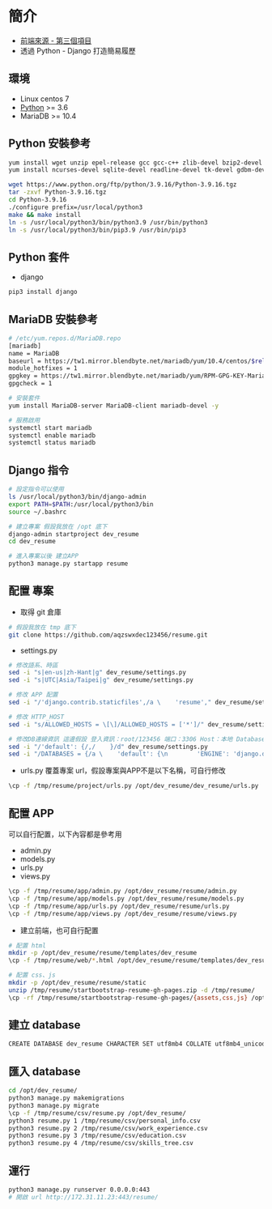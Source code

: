 # 簡介
* [前端來源 - 第三個項目](https://medium.com/@trista_liu/2018%E5%B9%B4%E6%9C%80%E5%A5%BD%E7%94%A8%E7%9A%8420%E5%80%8Bbootstrap%E7%B6%B2%E7%AB%99%E6%A8%A1%E6%9D%BF-e99772f8ae38)
* 透過 Python - Django 打造簡易履歷

## 環境
* Linux centos 7
* [Python](https://www.python.org/downloads/) >= 3.6
* MariaDB >= 10.4

## Python 安裝參考
```bash
yum install wget unzip epel-release gcc gcc-c++ zlib-devel bzip2-devel openssl-devel -y
yum install ncurses-devel sqlite-devel readline-devel tk-devel gdbm-devel db4-devel libpcap-devel xz-devel libffi-devel make -y

wget https://www.python.org/ftp/python/3.9.16/Python-3.9.16.tgz
tar -zxvf Python-3.9.16.tgz
cd Python-3.9.16
./configure prefix=/usr/local/python3
make && make install
ln -s /usr/local/python3/bin/python3.9 /usr/bin/python3 
ln -s /usr/local/python3/bin/pip3.9 /usr/bin/pip3
```

## Python 套件
* django
```bash
pip3 install django
```

## MariaDB 安裝參考
```bash
# /etc/yum.repos.d/MariaDB.repo
[mariadb]
name = MariaDB
baseurl = https://tw1.mirror.blendbyte.net/mariadb/yum/10.4/centos/$releasever/$basearch
module_hotfixes = 1
gpgkey = https://tw1.mirror.blendbyte.net/mariadb/yum/RPM-GPG-KEY-MariaDB
gpgcheck = 1

# 安裝套件
yum install MariaDB-server MariaDB-client mariadb-devel -y

# 服務啟用
systemctl start mariadb
systemctl enable mariadb
systemctl status mariadb
```

## Django 指令
```bash
# 設定指令可以使用
ls /usr/local/python3/bin/django-admin
export PATH=$PATH:/usr/local/python3/bin
source ~/.bashrc

# 建立專案 假設我放在 /opt 底下
django-admin startproject dev_resume
cd dev_resume

# 進入專案以後 建立APP
python3 manage.py startapp resume
```

## 配置 專案
* 取得 git 倉庫
```bash
# 假設我放在 tmp 底下
git clone https://github.com/aqzswxdec123456/resume.git

```

* settings.py
```bash
# 修改語系、時區 
sed -i "s|en-us|zh-Hant|g" dev_resume/settings.py
sed -i "s|UTC|Asia/Taipei|g" dev_resume/settings.py

# 修改 APP 配置
sed -i "/'django.contrib.staticfiles',/a \    'resume'," dev_resume/settings.py

# 修改 HTTP_HOST
sed -i "s/ALLOWED_HOSTS = \[\]/ALLOWED_HOSTS = ['*']/" dev_resume/settings.py

# 修改DB連線資訊 這邊假設 登入資訊：root/123456 端口：3306 Host：本地 Database：dev_resume
sed -i "/'default': {/,/    }/d" dev_resume/settings.py
sed -i "/DATABASES = {/a \    'default': {\n        'ENGINE': 'django.db.backends.mysql',\n        'NAME': 'dev_resume',\n        'USER': 'root',\n        'PASSWORD': '123456',\n        'HOST': 'localhost',\n        'PORT': '3306',\n        'OPTIONS': {\n            'init_command': \"SET sql_mode='STRICT_TRANS_TABLES'\",\n            'charset': 'utf8mb4',\n        },\n    }" dev_resume/settings.py

```
* urls.py
覆蓋專案 url，假設專案與APP不是以下名稱，可自行修改
```bash
\cp -f /tmp/resume/project/urls.py /opt/dev_resume/dev_resume/urls.py
```

## 配置 APP
可以自行配置，以下內容都是參考用
* admin.py
* models.py
* urls.py
* views.py
```bash
\cp -f /tmp/resume/app/admin.py /opt/dev_resume/resume/admin.py
\cp -f /tmp/resume/app/models.py /opt/dev_resume/resume/models.py
\cp -f /tmp/resume/app/urls.py /opt/dev_resume/resume/urls.py
\cp -f /tmp/resume/app/views.py /opt/dev_resume/resume/views.py
```

* 建立前端，也可自行配置
```bash
# 配置 html
mkdir -p /opt/dev_resume/resume/templates/dev_resume
\cp -f /tmp/resume/web/*.html /opt/dev_resume/resume/templates/dev_resume

# 配置 css、js
mkdir -p /opt/dev_resume/resume/static
unzip /tmp/resume/startbootstrap-resume-gh-pages.zip -d /tmp/resume/
\cp -rf /tmp/resume/startbootstrap-resume-gh-pages/{assets,css,js} /opt/dev_resume/resume/static
```

## 建立 database
```bash
CREATE DATABASE dev_resume CHARACTER SET utf8mb4 COLLATE utf8mb4_unicode_ci;
``` 

## 匯入 database
```bash
cd /opt/dev_resume/
python3 manage.py makemigrations
python3 manage.py migrate
\cp -f /tmp/resume/csv/resume.py /opt/dev_resume/
python3 resume.py 1 /tmp/resume/csv/personal_info.csv
python3 resume.py 2 /tmp/resume/csv/work_experience.csv
python3 resume.py 3 /tmp/resume/csv/education.csv
python3 resume.py 4 /tmp/resume/csv/skills_tree.csv
``` 

## 運行
```bash
python3 manage.py runserver 0.0.0.0:443
# 開啟 url http://172.31.11.23:443/resume/
```
